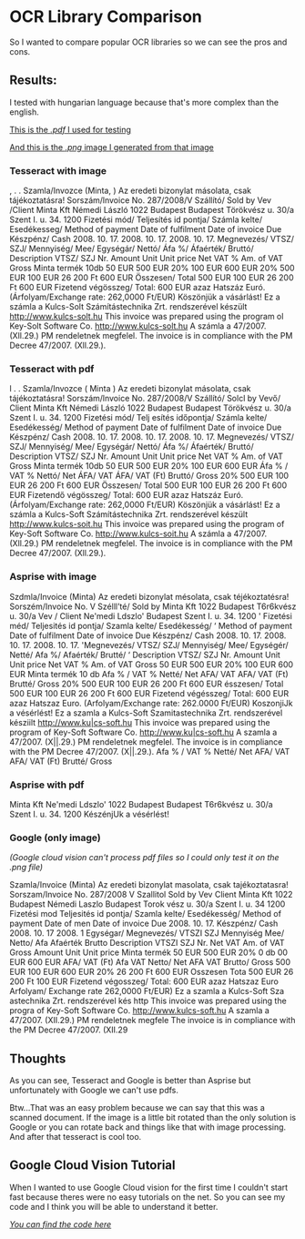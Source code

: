 # OCR Library Comparison

So I wanted to compare popular OCR libraries so we can see the pros and cons.

## Results:

I tested with hungarian language because that's more complex than the english.

[This is the *.pdf* I used for testing](https://github.com/gaborvecsei/OCR-libraries/blob/master/szamla.pdf)

[And this is the *.png* image I generated from that image](https://github.com/gaborvecsei/OCR-libraries/blob/master/szamla.png)

### Tesseract with image

, . . Szamla/Invozce (Minta, ) Az eredeti bizonylat másolata, csak tájékoztatásra! Sorszám/lnvoice No. 287/2008/V Szállító/ Sold by Vev /Client Minta Kft Némedi László 1022 Budapest Budapest Törökvész u. 30/a Szent I. u. 34. 1200 Fizetési mód/ Teljesítés id pontja/ Számla kelte/ Esedékesseg/ Method of payment Date of fulfilment Date of invoice Due Készpénz/ Cash 2008. 10. 17. 2008. 10. 17. 2008. 10. 17. Megnevezés/ VTSZ/ SZJ/ Mennyiség/ Mee/ Egységár/ Nettó/ Áfa %/ Áfaérték/ Bruttó/ Description VTSZ/ SZJ Nr. Amount Unit Unit price Net VAT % Am. of VAT Gross Minta termék 10db 50 EUR 500 EUR 20% 100 EUR 600 EUR 20% 500 EUR 100 EUR 26 200 Ft 600 EUR Összesen/ Total 500 EUR 100 EUR 26 200 Ft 600 EUR Fizetend végösszeg/ Total: 600 EUR azaz Hatszáz Euró. (Árfolyam/Exchange rate: 262,0000 Ft/EUR) Köszönjük a vásárlást! Ez a számla a Kulcs-Solt Számítástechnika Zrt. rendszerével készült http://www.kulcs-solt.hu This invoice was prepared using the program ol Key-Solt Software Co. http://www.kulcs-solt.hu A számla a 47/2007. (Xll.29.) PM rendeletnek megfelel. The invoice is in compliance with the PM Decree 47/2007. (Xll.29.).

### Tesseract with pdf

l . . Szamla/Invozce ( Minta ) Az eredeti bizonylat másolata, csak tájékoztatásra! Sorszám/lnvoice No. 287/2008/V Szállító/ Solcl by Vevő/ Client Minta Kft Némedi László 1022 Budapest Budapest Törökvész u. 30/a Szent I. u. 34. 1200 Fizetési mód/ Telj esítés időpontja/ Számla kelte/ Esedékesség/ Method of payment Date of fulfilment Date of invoice Due Készpénz/ Cash 2008. 10. 17. 2008. 10. 17. 2008. 10. 17. Megnevezés/ VTSZ/ SZJ/ Mennyiség/ Mee/ Egységár/ Nettó/ Áfa %/ Áfaérték/ Bruttó/ Description VTSZ/ SZJ Nr. Amount Unit Unit price Net VAT % Am. of VAT Gross Minta termék 10db 50 EUR 500 EUR 20% 100 EUR 600 EUR Áfa % / VAT % Nettó/ Net ÁFA/ VAT ÁFA/ VAT (Ft) Bruttó/ Gross 20% 500 EUR 100 EUR 26 200 Ft 600 EUR Összesen/ Total 500 EUR 100 EUR 26 200 Ft 600 EUR Fizetendő végösszeg/ Total: 600 EUR azaz Hatszáz Euró. (Árfolyam/Exchange rate: 262,0000 Ft/EUR) Köszönjük a vásárlást! Ez a számla a Kulcs-Soft Számítástechnika Zrt. rendszerével készült http://www.kulcs-soit.hu This invoice was prepared using the program of Key-Soft Software Co. http://www.kulcs-soit.hu A számla a 47/2007. (Xll.29.) PM rendeletnek megfelel. The invoice is in compliance with the PM Decree 47/2007. (Xll.29.).

### Asprise with image

Szdmla/Invoice (Minta) Az eredeti bizonylat mésolata, csak téjékoztatésra! Sorszém/Invoice No. V Szélll’té/ Sold by Minta Kft 1022 Budapest T6r6kvész u. 30/a Vev / Client Ne'medi Ldszlo' Budapest Szent I. u. 34. 1200 ' Fizetési méd/ Teljesités id pontja/ Szamla kelte/ Esedékesség/ ‘ Method of payment Date of fulfilment Date of invoice Due Készpénz/ Cash 2008. 10. 17. 2008. 10. 17. 2008. 10. 17. 'Megnevezés/ VTSZ/ SZJ/ Mennyiség/ Mee/ Egységér/ Netté/ Afa %/ Afaérték/ Brutté/ ‘ Description VTSZ/ SZJ Nr. Amount Unit Unit price Net VAT % Am. of VAT Gross 50 EUR 500 EUR 20% 100 EUR 600 EUR Minta termék 10 db Afa % / VAT % Netté/ Net AFA/ VAT AFA/ VAT (Ft) Brutté/ Gross 20% 500 EUR 100 EUR 26 200 Ft 600 EUR ésszesen/ Total 500 EUR 100 EUR 26 200 Ft 600 EUR Fizetend végésszeg/ Total: 600 EUR azaz Hatszaz Euro. (Arfolyam/Exchange rate: 262.0000 Ft/EUR) KoszonjiJk a vésérlést! Ez a szamla a Kulcs-Soft Szamitastechnika Zrt. rendszerével késziilt http://www.ku|cs-soft.hu This invoice was prepared using the program of Key-Soft Software Co. http://www.ku|cs-soft.hu A szamla a 47/2007. (X||.29.) PM rendeletnek megfelel. The invoice is in compliance with the PM Decree 47/2007. (X||.29.). Afa % / VAT % Netté/ Net AFA/ VAT AFA/ VAT (Ft) Brutté/ Gross

### Asprise with pdf

Minta Kft Ne'medi Ldszlo' 1022 Budapest Budapest T6r6kvész u. 30/a Szent I. u. 34. 1200 KészénjUk a vésérlést!

### Google (only image)

*(Google cloud vision can't process pdf files so I could only test it on the .png file)*

Szamla/Invoice (Minta) Az eredeti bizonylat masolata, csak tajékoztatasra! Sorszam/Invoice No. 287/2008 V Szallitol Sold by Vev Client Minta Kft 1022 Budapest Némedi Laszlo Budapest Torok vész u. 30/a Szent I. u. 34 1200 Fizetési mod Teljesités id pontja/ Szamla kelte/ Esedékesség/ Method of payment Date of men Date of invoice Due 2008. 10. 17. Készpénz/ Cash 2008. 10. 17 2008. 1 Egységar/ Megnevezés/ VTSZI SZJ Mennyiség Mee/ Netto/ Afa Afaérték Brutto Description VTSZI SZJ Nr. Net VAT Am. of VAT Gross Amount Unit Unit price Minta termék 50 EUR 500 EUR 20% 0 db 00 EUR 600 EUR AFA/ VAT (Ft) Afa VAT Netto/ Net AFA VAT Brutto/ Gross 500 EUR 100 EUR 600 EUR 20% 26 200 Ft 600 EUR Osszesen Tota 500 EUR 26 200 Ft 100 EUR Fizetend végosszeg/ Total: 600 EUR azaz Hatszaz Euro Arfolyam/ Exchange rate 262,0000 Ft/EUR) Ez a szamla a Kulcs-Soft Sza astechnika Zrt. rendszerével kés http This invoice was prepared using the progra of Key-Soft Software Co. http://www.kulcs-soft.hu A szamla a 47/2007. (XII.29.) PM rendeletnek megfele The invoice is in compliance with the PM Decree 47/2007. (XII.29

## Thoughts

As you can see, Tesseract and Google is better than Asprise but unfortunately with Google we can't use pdfs.

Btw...That was an easy problem because we can say that this was a scanned document. If the image is a little bit rotated than the only solution is Google or you can rotate back and things like that with image processing. And after that tesseract is cool too.

## Google Cloud Vision Tutorial

When I wanted to use Google Cloud vision for the first time I couldn't start fast because theres were no easy tutorials on the net. So you can see my code and I think you will be able to understand it better.

[*You can find the code here*](https://github.com/gaborvecsei/OCR-libraries/blob/master/src/GoogleDetection.java)
